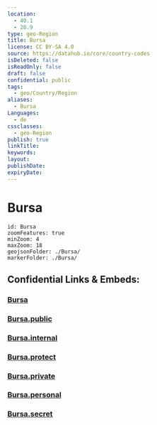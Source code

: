 ```yaml
---
location:
  - 40.1
  - 28.9
type: geo-Region
title: Bursa
license: CC BY-SA 4.0
source: https://datahub.io/core/country-codes
isDeleted: false
isReadOnly: false
draft: false
confidential: public
tags:
  - geo/Country/Region
aliases:
  - Bursa
Languages:
  - de
cssclasses:
  - geo-Region
publish: true
linkTitle:
keywords:
layout:
publishDate:
expiryDate:
---
```


# Bursa

```leaflet
id: Bursa
zoomFeatures: true 
minZoom: 4 
maxZoom: 18
geojsonFolder: ./Bursa/
markerFolder: ./Bursa/
```


## Confidential Links & Embeds: 

### [Bursa](/_Standards/Earth/Continent/Europe/Europe~East/Turkey/Provinces~Turkey/Bursa.md) 

### [Bursa.public](/_public/Earth/Continent/Europe/Europe~East/Turkey/Provinces~Turkey/Bursa.public.md) 

### [Bursa.internal](/_internal/Earth/Continent/Europe/Europe~East/Turkey/Provinces~Turkey/Bursa.internal.md) 

### [Bursa.protect](/_protect/Earth/Continent/Europe/Europe~East/Turkey/Provinces~Turkey/Bursa.protect.md) 

### [Bursa.private](/_private/Earth/Continent/Europe/Europe~East/Turkey/Provinces~Turkey/Bursa.private.md) 

### [Bursa.personal](/_personal/Earth/Continent/Europe/Europe~East/Turkey/Provinces~Turkey/Bursa.personal.md) 

### [Bursa.secret](/_secret/Earth/Continent/Europe/Europe~East/Turkey/Provinces~Turkey/Bursa.secret.md)

